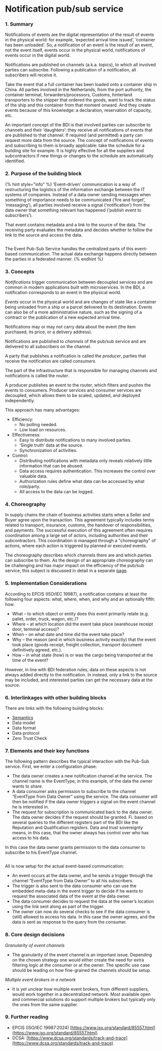 # Notification pub/sub service

### 1. Summary

Notifications of events are the digital representation of the result of events in the physical world: for example, ‘expected arrival time issued’, ‘container has been unloaded’. So, a notification of an event is the result of an event, not the event itself, events occur in the physical world, notifications of events occur in the digital world.

Notifications are published on channels (a.k.a. topics), to which all involved parties can subscribe. Following a publication of a notification, all subscribers will receive it.

Take the event that a full container has been loaded onto a container ship in China. All parties involved in the Netherlands, from the port authority, the container terminal, forwarders/processors, Customs, hinterland transporters to the shipper that ordered the goods, want to track the status of the ship and this container from that moment onward. And they create events because of this knowledge: a declaration, reservation of capacity, etc.

An important concept of the BDI is that involved parties can subscribe to channels and their ‘daughters’: they receive all notifications of events that are published to that channel. If required (and permitted) a party can request more data from the source. The concept of notifications of events and subscribing to them is broadly applicable: take the schedule for a building site for example. It is highly effective for all the suppliers and subcontractors if new things or changes to the schedule are automatically identified.

### 2. Purpose of the building block

{% hint style="info" %}
‘Event-driven’ communication is a way of restructuring the logistics of the information exchange between the IT systems of companies. Instead of a data owner sending messages when something of importance needs to be communicated (‘fire and forget’, ‘messaging’), all parties involved receive a signal (‘notification’) from the data owner that something relevant has happened (‘publish event to subscribers’).

That event contains metadata and a link to the source of the data. The receiving party evaluates the metadata and decides whether to follow the link to the source and access the data.

<img src="../../.gitbook/assets/Afbeelding1.png" alt="" data-size="original">

The Event Pub-Sub Service handles the centralized parts of this event-based communication. The actual data exchange happens directly between the parties in a federated manner.
{% endhint %}

### 3. Concepts

_Notifications_ trigger communication between decoupled services and are common in modern applications built with microservices. In the BDI, a notification corresponds to an event in the physical world.

_Events_ occur in the physical world and are changes of state like a container being unloaded from a ship or a parcel delivered to its destination. Events can also be of a more administrative nature, such as the signing of a contract or the publication of a new expected arrival time.

Notifications may or may not carry data about the event (the item purchased, its price, or a delivery address).

Notifications are published to _channels_ of the pub/sub service and are delivered to all subscribers on the channel.

A party that publishes a notification is called the _producer_, parties that receive the notification are called _consumers_.

The part of the infrastructure that is responsible for managing channels and notifications is called the _router_.

A producer publishes an event to the router, which filters and pushes the events to consumers. Producer services and consumer services are decoupled, which allows them to be scaled, updated, and deployed independently.

This approach has many advantages:

* Efficiency:
  * No polling needed.
  * &#x20;Low load on resources.
* Effectiveness:
  * Easy to distribute notifications to many involved parties.
  * ‘Single truth’ data at the source.
  * Synchronization of activities.
* Control:
  * Distributing notifications with metadata only reveals relatively little information that can be abused.
  * Data access requires authentication. This increases the control over valuable data.
  * Authorization rules define what data can be accessed by what role/party.
  * All access to the data can be logged.

### 4. Choreography

In supply chains the chain of business activities starts when a Seller and Buyer agree upon the transaction. This agreement typically includes terms related to transport, insurance, customs, the handover of responsibilities, and payments. The successful execution of this agreement often requires coordination among a large set of actors, including authorities and their subcontractors. This coordination is managed through a "choreography" of actions, where each action is triggered by planned or executed events.

The choreography describes which channels there are and which parties can subscribe to them. As the design of an appropriate choreography can be challenging and has major impact on the efficiency of the pub/sub service, this subject is discussed in detail in a separate [page](event-choreography.md).

### 5. Implementation Considerations

According to EPCIS (ISO/IEC 19987), a notification contains at least the following four aspects: what, where, when, and why and an optionally fifth: how.

* What – to which object or entity does this event primarily relate (e.g. pallet, order, truck, wagon, etc.)?
* Where – at which location did the event take place (warehouse receipt door, terminal access)?
* When – on what date and time did the event take place?
* Why – the reason (and in which business activity exactly) that the event took place (goods receipt, freight collection, transport document definitively agreed, etc.).
* How – in what state (how) is or was the cargo being transported at the time of the event?

However, in line with BDI federation rules, data on these aspects is not always added directly to the notification. In instead, only a link to the source may be included, and interested parties can get the necessary data at the source.

### 6. Interlinkages with other building blocks

There are links with the following building blocks:

* [Semantics](../semantics-kit/)
* Data model
* Data format
* Data protocol
* Zero Trust Check

### 7. Elements and their key functions

The following pattern describes the typical interaction with the Pub-Sub service. First, we enter a configuration phase:

* The data owner creates a new notification channel at the service. The channel name is the EventType, in this example, of the data the owner wants to share.
* A data consumer asks permission to subscribe to the channel “EventType from Data Owner” using the service. The data consumer will then be notified if the data owner triggers a signal on the event channel he is interested in.
* The request for subscription is communicated back to the data owner. The data owner decides if the request should be granted. Fi. based on several queries to the different registers part of the BDI like the Reputation and Qualification registers. Data and trust sovereignty means, in this case, that the owner always has control over who has access to his data.

In this case the data owner grants permission to the data consumer to subscribe to his EventType channel.

<figure><img src="../../.gitbook/assets/Afbeelding1 (2).png" alt=""><figcaption></figcaption></figure>

All is now setup for the actual event-based communication:

* An event occurs at the data owner, and he sends a trigger through the channel “EventType from Data Owner” to all his subscribers.
* The trigger is also sent to the data consumer who can use the embedded meta-data in the event trigger to decide if he wants to request the associated data of the event at the data owner.
* The data consumer decides to request the data at the owner’s location using the link sent along as part of the trigger.
* The owner can now do several checks to see if the data consumer is (still) allowed to access his data. In this case the owner agrees, and the data is sent as response to the query from the consumer.

### 8. Core design decisions

_Granularity of event channels_

* The granularity of the event channel is an important issue. Depending on the chosen strategy one would either create the need for extra filtering logic at the consumer or at the owner. The specific use case should be leading on how fine-grained the channels should be setup.

_Multiple event brokers in a network_

* It is yet unclear how multiple event brokers, from different suppliers, would work together in a decentralized network. Most available open and commercial solutions do support multiple brokers but typically only the ones from the same supplier.

### 9. Further reading

* EPCIS (ISO/IEC 19987:2024) [https://www.iso.org/standard/85557.html](https://www.iso.org/standard/85557.html)
* DCSA: [https://www.dcsa.org/standards/track-and-trace](https://www.dcsa.org/standards/track-and-trace)
